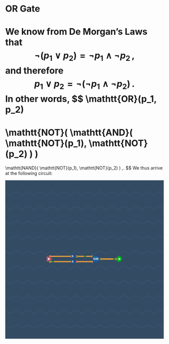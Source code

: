 # OR Gate

We know from De Morgan’s Laws that
$$
  ¬ (p_1 ∨ p_2) = ¬ p_1 ∧ ¬ p_2 \,,
$$
and therefore
$$
  p_1 ∨ p_2 = ¬ (¬ p_1 ∧ ¬ p_2) \,.
$$
In other words,
$$
  \mathtt{OR}(p_1, p_2)
  =
  \mathtt{NOT}( \mathtt{AND}( \mathtt{NOT}(p_1), \mathtt{NOT}(p_2) ) )
  =
  \mathtt{NAND}( \mathtt{NOT}(p_1), \mathtt{NOT}(p_2) ) \,.
$$
We thus arrive at the following circuit:

![](or-gate.png)
